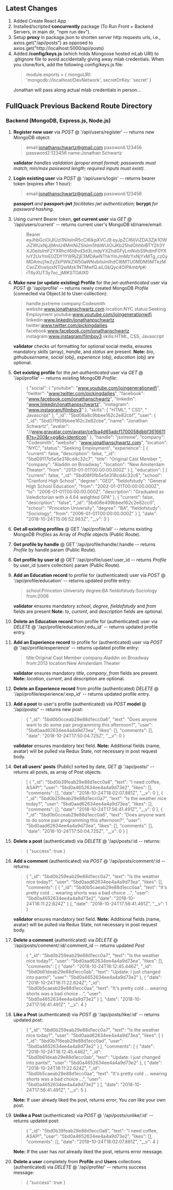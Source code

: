 ## Latest Changes
1. Added Create React App
2. Installed/scripted **concurrently** package (To Run Front + Backend Servers, in main dir, "npm run dev").
3. Setup **proxy** in package.json to shorten server http requests urls, i.e., axios.get("/api/posts") as opposed to axios.get("http://localhost:5000/api/posts)
4. Added **/config/keys.js** (which holds Mongoose hosted mLab URI) to .gitignore file to avoid accidentally giving away mlab credentials. When you clone/fork, add the following config/keys.js file: <blockquote>module.exports = {
  mongoURI: 'mongodb://localhost/DevNetwork',
  secretOrKey: 'secret'
}</blockquote>Jonathan will pass along actual mlab credentials in person...

## FullQuack Previous Backend Route Directory

### Backend (MongoDB, Express.js, Node.js) 

1. **Register new user** via *POST* @ '/api/users/register' -- returns new MongoDB object:<blockquote>email:jonathanschwartz@gmail.com
password:123456
password2:123456
name:Jonathan Schwartz</blockquote>
**validator** *handles validation (proper email format; passwords must match; min/max password length; required inputs must exist).* 

2. **Login existing user** via *POST* @ '/api/users/login' -- returns bearer token (expires after 1 hour): <blockquote>email:jonathanschwartz@gmail.com
password:123456</blockquote>
**passport** *and* **passport-jwt** *facilitates jwt authentication;* **bcrypt** *for password hashing.*

3. Using current Bearer token, **get current user** via *GET* @ '/api/users/current' -- returns current user's MongoDB id/name/email: <blockquote>Bearer eyJhbGciOiJIUzI1NiIsInR5cCI6IkpXVCJ9.eyJpZCI6IjViZDA3Zjk1OWJiZWUxNjJjMmU4MmNiZSIsIm5hbWUiOiJKb25hdGhhbiBTY2h3YXJ0eiIsImF2YXRhciI6Ii8vd3d3LmdyYXZhdGFyLmNvbS9hdmF0YXIvY2UxYmE0ZDY1YWRjZjE3MDAwNThkYmJmMzYxNjYxMTg_cz0yMDAmcj1wZyZkPWlkZW50aWNvbiIsImlhdCI6MTU0MDM5MTkzMCwiZXhwIjoxNTQwMzk1NTMwfQ.aiLGkQyc4OIPAmbfpK-rT6yXUT3y7oc_jMlKSTOAlX0</blockquote>

4. **Make new (or update existing) Profile** for the *jwt-authenticated* user via *POST* @ '/api/profile' -- returns newly created MongoDB *Profile* (connected via Object.Id to User-collection): <blockquote>handle:jsxtreme
company:Codesmith
website:www.jonathanschwartz.com
location:NYC
status:Seeking Employment
youtube:www.youtube.com/joingenerationwifi
linkedin:www.linkedin/jonathanpschwartz
twitter:www.twitter.com/pickingdailies
facebook:www.facebook.com/jonathanschwartz
instagram:www.instagram/filmboy3
skills:HTML, CSS, Javascript</blockquote> **validator** checks url formatting for optional social media, ensures mandatory *skills* (array), *handle*, and *status* are present. **Note:** *bio*, *githubusername*, *social* (obj), *experience* (obj), *education* (obj) are optional. 

5. **Get existing profile** for the *jwt-authenticated* user via *GET* @ '/api/profile' -- returns existing MongoDB *Profile*: <blockquote>{
    "social": {
        "youtube": "www.youtube.com/joingenerationwifi",
        "twitter": "www.twitter.com/pickingdailies",
        "facebook": "www.facebook.com/jonathanschwartz",
        "linkedin": "www.linkedin/jonathanpschwartz",
        "instagram": "www.instagram/filmboy3"
    },
    "skills": [
        "HTML",
        " CSS",
        " Javascript"
    ],
    "_id": "5bd08a8c9bbee162c2e82cbf",
    "user": {
        "_id": "5bd07f959bbee162c2e82cbe",
        "name": "Jonathan Schwartz",
        "avatar": "//www.gravatar.com/avatar/ce1ba4d65adcf1700058dbbf36166118?s=200&r=pg&d=identicon"
    },
    "handle": "jsxtreme",
    "company": "Codesmith",
    "website": "www.jonathanschwartz.com",
    "location": "NYC",
    "status": "Seeking Employment",
    "experience": [
        {
            "current": false,
            "description": false,
            "_id": "5bd09117b5e5e318cd4c32c7",
            "title": "Original Cast Member ",
            "company": "Aladdin on Broadway",
            "location": "New Amsterdam Theater",
            "from": "2013-01-01T00:00:00.000Z"
        }
    ],
    "education": [
        {
            "current": false,
            "_id": "5bd08f0fb5e5e318cd4c32c6",
            "school": "Cranford High School",
            "degree": "GED",
            "fieldofstudy": "General High School Education",
            "from": "2002-01-01T00:00:00.000Z",
            "to": "2006-01-01T00:00:00.000Z",
            "description": "Graduated as Valedictorian with a 4.64 weighted GPA"
        },
        {
            "current": false,
            "description": "false",
            "_id": "5bd08e499bbee162c2e82cc0",
            "school": "Princeton University",
            "degree": "BA",
            "fieldofstudy": "Sociology",
            "from": "2006-01-01T00:00:00.000Z"
        }
    ],
    "date": "2018-10-24T15:06:52.983Z",
    "__v": 3
}</blockquote>

6. **Get all existing profiles** @ GET '/api/profile/all' -- returns existing MongoDB *Profiles* as Array of *Profile* objects (Public Route). 

7. **Get profile by handle** @ GET '/api/profile/handle/:handle -- returns *Profile* by handle param (Public Route). 

8. **Get profile by user id** @ GET '/api/profile/user/:user_id -- returns *Profile* by user_id (users collection) param (Public Route). 

9. **Add an Education record** to profile for (authenticated) user via *POST* @ '/api/profile/education' -- returns updated profile entry:<blockquote>school:Princeton University
degree:BA fieldofstudy:Sociology
from:2006</blockquote>**validator** ensures mandatory *school*, *degree*, *fieldofstudy* and *from* fields are present **Note:** *to*, *current*, and *description* fields are optional.

10. **Delete an Education record** from profile for (authenticated) user via *DELETE* @ '/api/profile/education/:edu_id' -- returns updated profile entry.

11. **Add an Experience record** to profile for (authenticated) user via *POST* @ '/api/profile/experience' -- returns updated profile entry:<blockquote>title:Original Cast Member 
company:Aladdin on Broadway
from:2013
location:New Amsterdam Theater</blockquote>**validator** ensures mandatory *title*, *company*, *from* fields are present. **Note:** *location*, *current*, and *description* are optional.

12. **Delete an Experience record** from profile (authenticated) *DELETE* @ '/api/profile/experience/:exp_id' -- returns updated profile entry.

14. **Add a post** to user's profile (authenticated) via *POST* **model** @ '/api/posts/' -- returns new post: <blockquote>{
    "_id": "5bd0b0cceab29e88d1ecc0a6",
    "text": "Does anyone want to do some pair programming this afternoon?",
    "user": "5bd0aad62634ee4a4a9d73ea",
    "likes": [],
    "comments": [],
    "date": "2018-10-24T17:50:04.725Z",
    "__v": 0
}</blockquote>**validator** ensures mandatory text field. **Note:** Additional fields (name, avatar) will be pulled via Redux State, not necessary in post request body. 

15. **Get all users' posts** (Public) sorted by date, *GET* @ '/api/posts/' -- returns all posts, as array of Post objects:<blockquote>[
    {
        "_id": "5bd0b39feab29e88d1ecc0a8",
        "text": "I need coffee, ASAP!",
        "user": "5bd0a4652634ee4a4a9d73e2",
        "likes": [],
        "comments": [],
        "date": "2018-10-24T18:02:07.881Z",
        "__v": 0
    },
    {
        "_id": "5bd0b259eab29e88d1ecc0a7",
        "text": "Is the weather nice today?",
        "user": "5bd0aad62634ee4a4a9d73ea",
        "likes": [],
        "comments": [],
        "date": "2018-10-24T17:56:41.491Z",
        "__v": 0
    },
    {
        "_id": "5bd0b0cceab29e88d1ecc0a6",
        "text": "Does anyone want to do some pair programming this afternoon?",
        "user": "5bd0aad62634ee4a4a9d73ea",
        "likes": [],
        "comments": [],
        "date": "2018-10-24T17:50:04.725Z",
        "__v": 0
    }
]</blockquote>

15. **Delete a post** (authenticated) via *DELETE* @ '/api/posts/:id -- returns: <blockquote>{
    "success": true
}</blockquote>

16. **Add a comment** (authenticated) via *POST* @ '/api/posts/comment/:id -- returns: <blockquote>{
    "_id": "5bd0b259eab29e88d1ecc0a7",
    "text": "Is the weather nice today?",
    "user": "5bd0aad62634ee4a4a9d73ea",
    "likes": [],
    "comments": [
        {
            "_id": "5bd0b5caeab29e88d1ecc0aa",
            "text": "It's pretty cold ... wearing shorts was a bad choice ...",
            "user": "5bd0a4652634ee4a4a9d73e2",
            "date": "2018-10-24T18:11:22.624Z"
        }
    ],
    "date": "2018-10-24T17:56:41.491Z",
    "__v": 1
}</blockquote>**validator** ensures mandatory text field. **Note:** Additional fields (name, avatar) will be pulled via Redux State, not necessary in post request body.

17. **Delete a comment** (authenticated) via *DELETE* @ '/api/posts/comment/:id/:comment_id -- returns updated *Post* <blockquote>{
    "_id": "5bd0b259eab29e88d1ecc0a7",
    "text": "Is the weather nice today?",
    "user": "5bd0aad62634ee4a4a9d73ea",
    "likes": [],
    "comments": [
        {
            "date": "2018-10-24T18:12:45.446Z",
            "_id": "5bd0b61deab29e88d1ecc0ab",
            "text": "Update: I just changed into pants!",
            "user": "5bd0a4652634ee4a4a9d73e2"
        },
        {
            "date": "2018-10-24T18:11:22.624Z",
            "_id": "5bd0b5caeab29e88d1ecc0aa",
            "text": "It's pretty cold ... wearing shorts was a bad choice ...",
            "user": "5bd0a4652634ee4a4a9d73e2"
        }
    ],
    "date": "2018-10-24T17:56:41.491Z",
    "__v": 4
}</blockquote>

18. **Like a Post** (authenticated) via *POST* @ '/api/posts/like/:id' -- returns updated post:<blockquote>{
    "_id": "5bd0b259eab29e88d1ecc0a7",
    "text": "Is the weather nice today?",
    "user": "5bd0aad62634ee4a4a9d73ea",
    "likes": [
        {
            "_id": "5bd0b7f8eab29e88d1ecc0ad",
            "user": "5bd0a4652634ee4a4a9d73e2"
        }
    ],
    "comments": [
        {
            "date": "2018-10-24T18:12:45.446Z",
            "_id": "5bd0b61deab29e88d1ecc0ab",
            "text": "Update: I just changed into pants!",
            "user": "5bd0a4652634ee4a4a9d73e2"
        },
        {
            "date": "2018-10-24T18:11:22.624Z",
            "_id": "5bd0b5caeab29e88d1ecc0aa",
            "text": "It's pretty cold ... wearing shorts was a bad choice ...",
            "user": "5bd0a4652634ee4a4a9d73e2"
        }
    ],
    "date": "2018-10-24T17:56:41.491Z",
    "__v": 5
}</blockquote>**Note:** If user already liked the post, returns error; You *can* like your own post.

14. **Unlike a Post** (authenticated) via *POST* @ '/api/posts/unlike/:id' -- returns updated post:<blockquote>{
    "_id": "5bd0b39feab29e88d1ecc0a8",
    "text": "I need coffee, ASAP!",
    "user": "5bd0a4652634ee4a4a9d73e2",
    "likes": [],
    "comments": [],
    "date": "2018-10-24T18:02:07.881Z",
    "__v": 4
}</blockquote>**Note:** If the user has *not* already liked the post, returns error message.  

13. **Delete a user** completely from **Profile** and **Users** collections (authenticated) via *DELETE* @ '/api/profile/' -- returns success message: <blockquote>{
    "success": true
}</blockquote>
